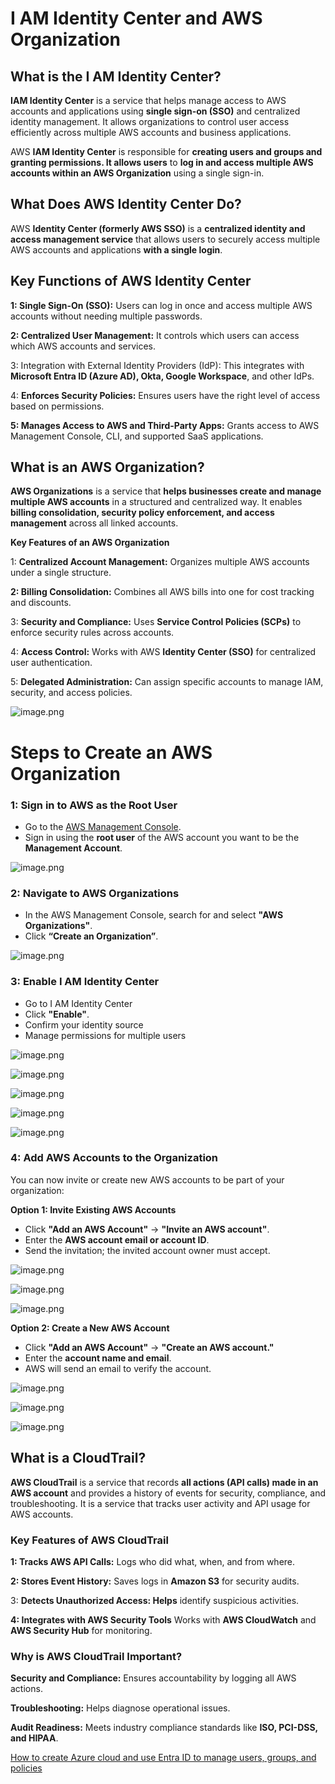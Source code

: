 # I AM Identity Center and AWS Organization

## What is the I AM Identity Center?

**IAM Identity Center** is a service that helps manage access to AWS accounts and applications using **single sign-on (SSO)** and centralized identity management. It allows organizations to control user access efficiently across multiple AWS accounts and business applications.

AWS **IAM Identity Center** is responsible for **creating users and groups and granting permissions. It allows users** to **log in and access multiple AWS accounts within an AWS Organization** using a single sign-in.

## **What Does AWS Identity Center Do?**

AWS **Identity Center (formerly AWS SSO)** is a **centralized identity and access management service** that allows users to securely access multiple AWS accounts and applications **with a single login**.

## **Key Functions of AWS Identity Center**

**1: Single Sign-On (SSO):** Users can log in once and access multiple AWS accounts without needing multiple passwords.

**2: Centralized User Management:** It controls which users can access which AWS accounts and services.

3: Integration with External Identity Providers (IdP): This integrates with **Microsoft Entra ID (Azure AD), Okta, Google Workspace**, and other IdPs.

4: **Enforces Security Policies:** Ensures users have the right level of access based on permissions.

**5: Manages Access to AWS and Third-Party Apps:** Grants access to AWS Management Console, CLI, and supported SaaS applications.

## **What is an AWS Organization?**

**AWS Organizations** is a service that **helps businesses create and manage multiple AWS accounts** in a structured and centralized way. It enables **billing consolidation, security policy enforcement, and access management** across all linked accounts.

**Key Features of an AWS Organization**

1: **Centralized Account Management:** Organizes multiple AWS accounts under a single structure.

**2: Billing Consolidation:** Combines all AWS bills into one for cost tracking and discounts.

3: **Security and Compliance:** Uses **Service Control Policies (SCPs)** to enforce security rules across accounts.

4: **Access Control:** Works with AWS **Identity Center (SSO)** for centralized user authentication.

5: **Delegated Administration:** Can assign specific accounts to manage IAM, security, and access policies.

![image.png](image.png)

# **Steps to Create an AWS Organization**

### **1: Sign in to AWS as the Root User**

- Go to the [AWS Management Console](https://aws.amazon.com/console/).
- Sign in using the **root user** of the AWS account you want to be the **Management Account**.

![image.png](image%201.png)

### **2: Navigate to AWS Organizations**

- In the AWS Management Console, search for and select **"AWS Organizations"**.
- Click **“Create an Organization”**.

![image.png](image%202.png)

### **3: Enable I AM  Identity Center**

- Go to I AM Identity Center
- Click **"Enable"**.
- Confirm your identity source
- Manage permissions for multiple users

![image.png](image%203.png)

![image.png](image%204.png)

![image.png](image%205.png)

![image.png](image%206.png)

![image.png](image%207.png)

### **4: Add AWS Accounts to the Organization**

You can now invite or create new AWS accounts to be part of your organization:

 **Option 1: Invite Existing AWS Accounts**

- Click **"Add an AWS Account"** → **"Invite an AWS account"**.
- Enter the **AWS account email or account ID**.
- Send the invitation; the invited account owner must accept.

![image.png](image%208.png)

![image.png](image%209.png)

![image.png](image%2010.png)

**Option 2: Create a New AWS Account**

- Click **"Add an AWS Account"** → **"Create an AWS account."**
- Enter the **account name and email**.
- AWS will send an email to verify the account.

![image.png](image%2011.png)

![image.png](image%2012.png)

![image.png](image%2013.png)

## What is a CloudTrail?

**AWS CloudTrail** is a service that records **all actions (API calls) made in an AWS account** and provides a history of events for security, compliance, and troubleshooting. It is a service that tracks user activity and API usage for AWS accounts.

### **Key Features of AWS CloudTrail**

**1: Tracks AWS API Calls:** Logs who did what, when, and from where.

**2: Stores Event History:** Saves logs in **Amazon S3** for security audits.

3: **Detects Unauthorized Access: Helps** identify suspicious activities.

**4: Integrates with AWS Security Tools** Works with **AWS CloudWatch** and **AWS Security Hub** for monitoring.

### **Why is AWS CloudTrail Important?**

**Security and Compliance:** Ensures accountability by logging all AWS actions.

**Troubleshooting:** Helps diagnose operational issues.

**Audit Readiness:** Meets industry compliance standards like **ISO, PCI-DSS, and HIPAA**.

[How to create Azure cloud and use Entra ID to manage users, groups, and policies](https://www.notion.so/How-to-create-Azure-cloud-and-use-Entra-ID-to-manage-users-groups-and-policies-1acf2ff3bdbc80cc818ef53f34e11d28?pvs=21)